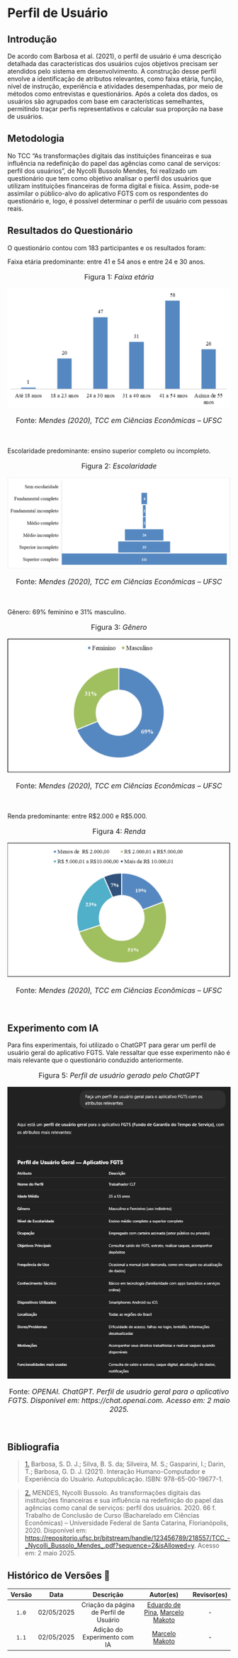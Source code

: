 # Perfil de Usuário

## Introdução 

De acordo com Barbosa et al. (2021), o perfil de usuário é uma descrição detalhada das características dos usuários cujos objetivos precisam ser atendidos pelo sistema em desenvolvimento. A construção desse perfil envolve a identificação de atributos relevantes, como faixa etária, função, nível de instrução, experiência e atividades desempenhadas, por meio de métodos como entrevistas e questionários. Após a coleta dos dados, os usuários são agrupados com base em características semelhantes, permitindo traçar perfis representativos e calcular sua proporção na base de usuários. 

## Metodologia 

No TCC “As transformações digitais das instituições financeiras e sua influência na redefinição do papel das agências como canal de serviços: perfil dos usuários”, de Nycolli Bussolo Mendes, foi realizado um questionário que tem como objetivo analisar o perfil dos usuários que utilizam instituições financeiras de forma digital e física. Assim, pode-se assimilar o público-alvo do aplicativo FGTS com os respondentes do questionário e, logo, é possível determinar o perfil de usuário com pessoas reais. 

## Resultados do Questionário

O questionário contou com 183 participantes e os resultados foram: 

Faixa etária predominante: entre 41 e 54 anos e entre 24 e 30 anos. 
<br>
<p style="text-align: center; font-size: 16px;">Figura 1: <i>Faixa etária</i></p>

![Faixa etária](../assets/perfil-de-usuario/faixa-etaria.png)
<br>
<p style="text-align: center; font-size: 16px;">Fonte: <i>Mendes (2020), TCC em Ciências Econômicas – UFSC</i></p>
<br>
<br>
Escolaridade predominante: ensino superior completo ou incompleto. 
<br>
<p style="text-align: center; font-size: 16px;">Figura 2: <i>Escolaridade</i></p>

![Escolaridade](../assets/perfil-de-usuario/escolaridade.png)
<br>
<p style="text-align: center; font-size: 16px;">Fonte: <i>Mendes (2020), TCC em Ciências Econômicas – UFSC</i></p>
<br>
<br>
Gênero: 69% feminino e 31% masculino. 
<br>
<p style="text-align: center; font-size: 16px;">Figura 3: <i>Gênero</i></p>

![Gênero](../assets/perfil-de-usuario/genero.png)
<br>
<p style="text-align: center; font-size: 16px;">Fonte: <i>Mendes (2020), TCC em Ciências Econômicas – UFSC</i></p>
<br>
<br>
Renda predominante: entre R$2.000 e R$5.000.
<br>
<p style="text-align: center; font-size: 16px;">Figura 4: <i>Renda</i></p>

![Renda](../assets/perfil-de-usuario/renda.png)
<br>
<p style="text-align: center; font-size: 16px;">Fonte: <i>Mendes (2020), TCC em Ciências Econômicas – UFSC</i></p>
<br>

## Experimento com IA

Para fins experimentais, foi utilizado o ChatGPT para gerar um perfil de usuário geral do aplicativo FGTS. Vale ressaltar que esse experimento não é mais relevante que o questionário conduzido anteriormente.
<br>
<p style="text-align: center; font-size: 16px;">Figura 5: <i>Perfil de usuário gerado pelo ChatGPT</i></p>

![GPT](../assets/perfil-de-usuario/perfil-gpt.png)
<br>
<p style="text-align: center; font-size: 16px;">Fonte: <i>OPENAI. ChatGPT. Perfil de usuário geral para o aplicativo FGTS. Disponível em: https://chat.openai.com. Acesso em: 2 maio 2025.</i></p>
<br>

## Bibliografia

> <a id="PERFIL1" href="#PERFIL1">1.</a> Barbosa, S. D. J.; Silva, B. S. da; Silveira, M. S.; Gasparini, I.; Darin, T.; Barbosa, G. D. J. (2021). Interação Humano-Computador e Experiência do Usuário. Autopublicação. ISBN: 978-65-00-19677-1.

> <a id="PERFIL2" href="#PERFIL2">2.</a> MENDES, Nycolli Bussolo. As transformações digitais das instituições financeiras e sua influência na redefinição do papel das agências como canal de serviços: perfil dos usuários. 2020. 66 f. Trabalho de Conclusão de Curso (Bacharelado em Ciências Econômicas) – Universidade Federal de Santa Catarina, Florianópolis, 2020. Disponível em: https://repositorio.ufsc.br/bitstream/handle/123456789/218557/TCC_-_Nycolli_Bussolo_Mendes_.pdf?sequence=2&isAllowed=y. Acesso em: 2 maio 2025.

## Histórico de Versões 📅

| Versão | Data | Descrição | Autor(es) | Revisor(es) |
| :-: | :-: | :-: | :-: | :-: |
| `1.0` | 02/05/2025 | Criação da página de Perfil de Usuário | [Eduardo de Pina](https://github.com/eduardodpms), [Marcelo Makoto](https://github.com/MM4k) | - |
| `1.1` | 02/05/2025 | Adição do Experimento com IA | [Marcelo Makoto](https://github.com/MM4k) | - |
